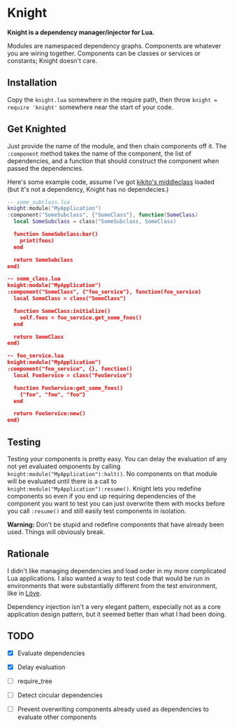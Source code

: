 # Knight

__Knight is a dependency manager/injector for Lua.__

Modules are namespaced dependency graphs. Components are whatever you are
wiring together. Components can be classes or services or constants; Knight
doesn't care.

## Installation

Copy the `knight.lua` somewhere in the require path, then throw `knight =
require 'knight'` somewhere near the start of your code.

## Get Knighted

Just provide the name of the module, and then chain components off it. The
`:component` method takes the name of the component, the list of dependencies,
and a function that should construct the component when passed the
dependencies.

Here's some example code, assume I've got [kikito's
middleclass](https://github.com/kikito/middleclass) loaded (but it's not a
dependency, Knight has no dependecies.)

```lua
-- some_subclass.lua
knight:module("MyApplication")
:component("SomeSubclass", {"SomeClass"}, function(SomeClass)
  local SomeSubclass = class("SomeSubclass, SomeClass)

  function SomeSubclass:bar()
    print(foos)
  end

  return SomeSubclass
end)

-- some_class.lua
knight:module("MyApplication")
:component("SomeClass", {"foo_service"}, function(foo_service)
  local SomeClass = class("SomeClass")

  function SomeClass:initialize()
    self.foos = foo_service.get_some_foos()
  end

  return SomeClass
end)

-- foo_service.lua
knight:module("MyApplication")
:component("foo_service", {}, function()
  local FooService = class("FooService")

  function FooService:get_some_foos()
    {"foo", "foo", "foo"}
  end

  return FooService:new()
end)
```

## Testing

Testing your components is pretty easy. You can delay the evaluation of any not
yet evaluated omponents by calling `knight:module("MyApplication"):halt()`. No
components on that module will be evaluated until there is a call to
`knight:module("MyApplication"):resume()`. Knight lets you redefine components
so even if you end up requiring dependencies of the component you want to test
you can just overwrite them with mocks before you call `:resume()` and still
easily test components in isolation.

__Warning:__ Don't be stupid and redefine components that have already been
used. Things will obviously break.

## Rationale

I didn't like managing dependencies and load order in my more complicated Lua
applications. I also wanted a way to test code that would be run in
environments that were substantially different from the test environment, like
in [Löve](http://love2d.org/).

Dependency injection isn't a very elegant pattern, especially not as a core
application design pattern, but it seemed better than what I had been doing.

## TODO

- [x] Evaluate dependencies
- [x] Delay evaluation
- [ ] require_tree
- [ ] Detect circular dependencies
- [ ] Prevent overwriting components already used as dependencies to evaluate other components

